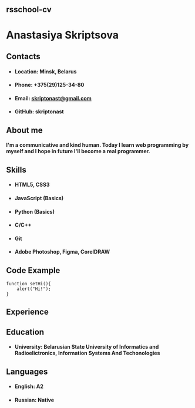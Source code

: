 rsschool-cv
---
# **Anastasiya Skriptsova**

## **Contacts**

* #### **Location:** Minsk, Belarus
* #### **Phone:** +375(29)125-34-80
* #### **Email:** skriptonast@gmail.com
* #### **GitHub:** skriptonast


## **About me**
#### I'm a communicative and kind human. Today I learn web programming by myself and I hope in future I'll become a real programmer.


## **Skills**
* ####  HTML5, CSS3
* ####  JavaScript (Basics)
* ####  Python (Basics)
* #### C/C++
* ####  Git
* ####  Adobe Photoshop, Figma, CorelDRAW


## **Code Example**
```
function setHi(){
	alert("Hi!");
}
```


## **Experience**


## **Education**
* #### **University:** Belarusian State University of  Informatics and Radioelictronics, Information Systems And Techonologies

## **Languages**
* #### **English:** A2
* #### **Russian:** Native

